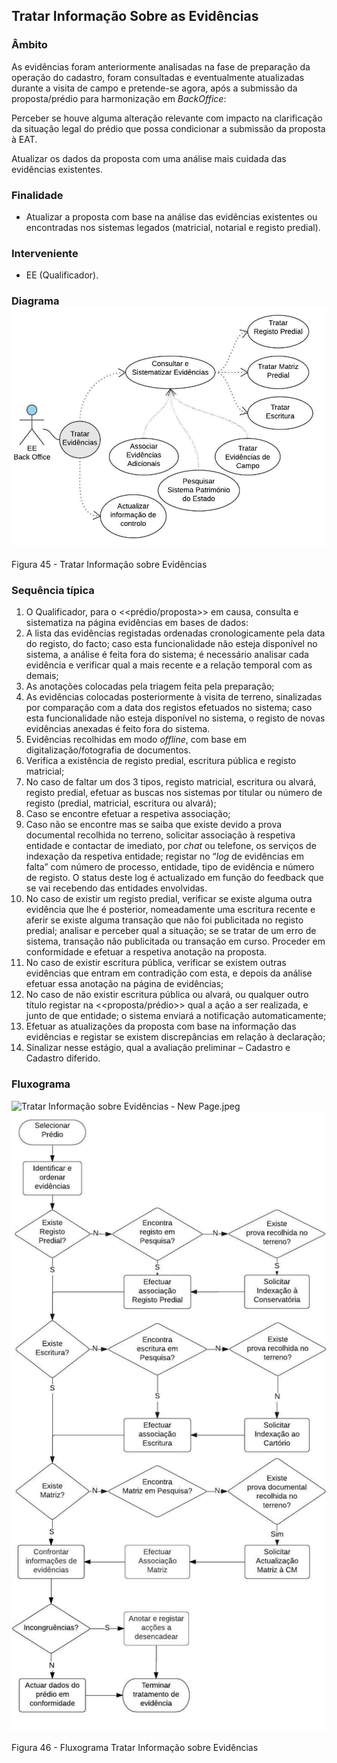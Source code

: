 ## Tratar Informação Sobre as Evidências

### Âmbito

As evidências foram anteriormente analisadas na fase de preparação da operação do cadastro, foram consultadas e eventualmente atualizadas durante a visita de campo e pretende-se agora, após a submissão da proposta/prédio para harmonização em _BackOffice_:

Perceber se houve alguma alteração relevante com impacto na clarificação da situação legal do prédio que possa condicionar a submissão da proposta à EAT.

Atualizar os dados da proposta com uma análise mais cuidada das evidências existentes.

### Finalidade

* Atualizar a proposta com base na análise das evidências existentes ou encontradas nos sistemas legados \(matricial, notarial e registo predial\).

### Interveniente

* EE \(Qualificador\).

### Diagrama![](/assets/45.jpg)

Figura 45 - Tratar Informação sobre Evidências

### Sequência típica

1. O Qualificador, para o &lt;&lt;prédio/proposta&gt;&gt; em causa, consulta e sistematiza na página evidências em bases de dados:
2. A lista das evidências registadas ordenadas cronologicamente pela data do registo, do facto; caso esta funcionalidade não esteja disponível no sistema, a análise é feita fora do sistema; é necessário analisar cada evidência e verificar qual a mais recente e a relação temporal com as demais;
3. As anotações colocadas pela triagem feita pela preparação;
4. As evidências colocadas posteriormente à visita de terreno, sinalizadas por comparação com a data dos registos efetuados no sistema; caso esta funcionalidade não esteja disponível no sistema, o registo de novas evidências anexadas é feito fora do sistema.
5. Evidências recolhidas em modo _offline_, com base em digitalização/fotografia de documentos.
6. Verifica a existência de registo predial, escritura pública e registo matricial;
7. No caso de faltar um dos 3 tipos, registo matricial, escritura ou alvará, registo predial, efetuar as buscas nos sistemas por titular ou número de registo \(predial, matricial, escritura ou alvará\);
8. Caso se encontre efetuar a respetiva associação;
9. Caso não se encontre mas se saiba que existe devido a prova documental recolhida no terreno, solicitar associação à respetiva entidade e contactar de imediato, por _chat_ ou telefone, os serviços de indexação da respetiva entidade; registar no “_log_ de evidências em falta” com número de processo, entidade, tipo de evidência e número de registo. O status deste log é actualizado em função do feedback que se vai recebendo das entidades envolvidas.
10. No caso de existir um registo predial, verificar se existe alguma outra evidência que lhe é posterior, nomeadamente uma escritura recente e aferir se existe alguma transação que não foi publicitada no registo predial; analisar e perceber qual a situação; se se tratar de um erro de sistema, transação não publicitada ou transação em curso. Proceder em conformidade e efetuar a respetiva anotação na proposta.
11. No caso de existir escritura pública, verificar se existem outras evidências que entram em contradição com esta, e depois da análise efetuar essa anotação na página de evidências;
12. No caso de não existir escritura pública ou alvará, ou qualquer outro título registar na &lt;&lt;proposta/prédio&gt;&gt; qual a ação a ser realizada, e junto de que entidade; o sistema enviará a notificação automaticamente;
13. Efetuar as atualizações da proposta com base na informação das evidências e registar se existem discrepâncias em relação à declaração;
14. Sinalizar nesse estágio, qual a avaliação preliminar – Cadastro e Cadastro diferido.

### Fluxograma

![Tratar Informação sobre Evidências - New Page.jpeg](../assets/tratar_informacao_sobre_evidencias.jpeg)![](/assets/46.jpg)

Figura 46 - Fluxograma Tratar Informação sobre Evidências

